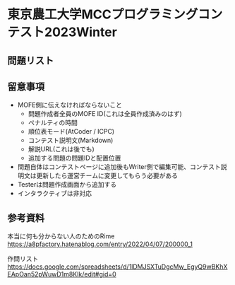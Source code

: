 # 東京農工大学MCCプログラミングコンテスト2023Winter

## 問題リスト

## 留意事項

- MOFE側に伝えなければならないこと
    - 問題作成者全員のMOFE ID(これは全員作成済みのはず)
    - ペナルティの時間
    - 順位表モード(AtCoder / ICPC)
    - コンテスト説明文(Markdown)
    - 解説URL(これは後でも)
    - 追加する問題の問題IDと配置位置
- 問題自体はコンテストページに追加後もWriter側で編集可能、コンテスト説明文は更新したら運営チームに変更してもらう必要がある
- Testerは問題作成画面から追加する
- インタラクティブは非対応

## 参考資料

本当に何も分からない人のためのRime
https://a8pfactory.hatenablog.com/entry/2022/04/07/200000_1

作問リスト
https://docs.google.com/spreadsheets/d/1lDMJSXTuDgcMw_EgyQ9wBKhXEApOan52pWuwD1m8KIk/edit#gid=0
